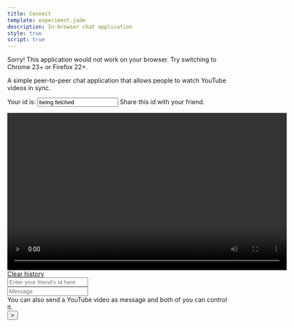 ```yaml
---
title: Connect
template: experiment.jade
description: In-browser chat application
style: true
script: true
---
```


<div class="incompatible">Sorry! This application would not work on your browser. Try switching to Chrome 23+ or Firefox 22+.</div>

A simple peer-to-peer chat application that allows people to watch YouTube videos in sync.

<link rel="stylesheet" href="/css/mediaelementplayer.min.css"/>
<script src="http://cdn.peerjs.com/0.3/peer.min.js"></script>
<script src="/js/mediaelement-and-player.min.js"></script>
<div class="login">
    <form>
        <label>Your id is: </label>
        <input id="username" type="text" value="being fetched">
        <label>Share this id with your friend.</label>
    </form>
</div>

<div class="video-box" id="video">
    <video width="640" height="360" id="player" preload="none">
        <source type="video/youtube" src="http://www.youtube.com/watch?v=Wch3gJG2GJ4" />
    </video>
</div>

<div id="chats">
</div>
<a href="javascript:void(0);" id="clearChats">Clear history</a>

<div class="row">
    <div class="3u">
        <input type="text" name="peername" id="peername" placeholder="Enter your friend's id here">
    </div>
    <div class="8u">
        <input type="text" name="msg" id="msg" placeholder="Message">
    </div>
    <label>You can also send a YouTube video as message and both of you can control it.</label>
    <div class="1u">
        <input type="submit" id="send" value="&gt;">
    </div>
</div>